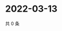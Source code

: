 # 2022-03-13

共 0 条

<!-- BEGIN WEIBO -->
<!-- 最后更新时间 Sun Mar 13 2022 06:11:55 GMT+0800 (China Standard Time) -->

<!-- END WEIBO -->
